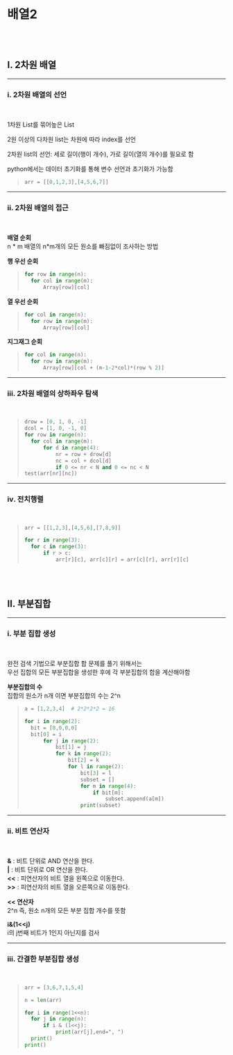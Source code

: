 # <b>배열2</b>
<br><br>

## <b>Ⅰ. 2차원 배열 </b>

---

### <b>ⅰ. 2차원 배열의 선언</b>
<br>

1차원 List를 묶어높은 List  

2원 이상의 다차원 list는 차원에 따라 index를 선언  

2차원 list의 선언: 세로 길이(행이 개수), 가로 길이(열의 개수)를 필요로 함  

python에서는 데이터 초기화를 통해 변수 선언과 초기화가 가능함

>```python
> arr = [[0,1,2,3],[4,5,6,7]]
>```  

---

### <b>ⅱ. 2차원 배열의 접근</b>
<br>

<b>배열 순회</b>  
n * m 배열의 n*m개의 모든 원소를 빠짐없이 조사하는 방법  

<b>행 우선 순회</b>
>```python
>for row in range(n):
>   for col in range(m):
>       Array[row][col]
>```  

<b>열 우선 순회</b>
>```python
>for col in range(n):
>   for row in range(m):
>       Array[row][col]
>```  

<b>지그재그 순회</b>
>```python
>for col in range(n):
>   for row in range(m):
>       Array[row][col + (m-1-2*col)*(row % 2)]
>```  

---

### <b>ⅲ. 2차원 배열의 상하좌우 탐색</b>
<br>

>```python
>drow = [0, 1, 0, -1]
>dcol = [1, 0, -1, 0]
>for row in range(n):
>   for col in range(m):
>       for d in range(4):
>           nr = row + drow[d]
>           nc = col + dcol[d]
>           if 0 <= nr < N and 0 <= nc < N
> test(arr[nr][nc])
>```  

---

### <b>ⅳ. 전치행렬</b>
<br>

>```python
>arr = [[1,2,3],[4,5,6],[7,8,9]]
>
>for r in range(3):
>   for c in range(3):
>       if r > c:
>           arr[r][c], arr[c][r] = arr[c][r], arr[r][c]
>
>
>```  

<br><br>


## <b>Ⅱ. 부분집합</b>

---

### <b>ⅰ. 부분 집합 생성</b>
<br>

완전 검색 기법으로 부분집합 합 문제를 풀기 위해서는  
우선 집합의 모든 부분집합을 생성한 후에 각 부분집합의 합을 계산해야함  

<b>부분집합의 수</b>  
집합의 원소가 n개 이면 부분집합의 수는 2^n
>```python
>a = [1,2,3,4]  # 2*2*2*2 = 16
>
>for i in range(2):
>   bit = [0,0,0,0]
>   bit[0] = i
>       for j in range(2):
>           bit[1] = j
>           for k in range(2):
>               bit[2] = k
>               for l in range(2):
>                   bit[3] = l  
>                   subset = []
>                   for m in range(4):
>                       if bit[m]:
>                           subset.append(a[m])
>                   print(subset)                   
>```  

---

### <b>ⅱ. 비트 연산자</b>
<br>

<b>&</b> : 비트 단위로 AND 연산을 한다.  
<b>|</b> : 비트 단위로 OR 연산을 한다.  
<b><<</b> : 피연산자의 비트 열을 왼쪽으로 이동한다.  
<b>>></b> : 피연산자의 비트 열을 오른쪽으로 이동한다.  

<b><< 연산자</b>  
2^n 즉, 원소 n개의 모든 부분 집합 개수를 뜻함  

<b>i&(1<<j)</b>  
i의 j번째 비트가 1인지 아닌지를 검사

---

### <b>ⅲ. 간결한 부분집합 생성</b>
<br>

>```python
>arr = [3,6,7,1,5,4]
>
>n = len(arr)
>
>for i in range(1<<n):
>   for j in range(n):
>       if i & (1<<j):
>           print(arr[j],end=", ")
>   print()
>print()
>```

